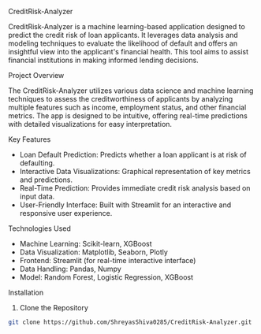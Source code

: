 CreditRisk-Analyzer

CreditRisk-Analyzer is a machine learning-based application designed to predict the credit risk of loan applicants. It leverages data analysis and modeling techniques to evaluate the likelihood of default and offers an insightful view into the applicant's financial health. This tool aims to assist financial institutions in making informed lending decisions.

Project Overview

The CreditRisk-Analyzer utilizes various data science and machine learning techniques to assess the creditworthiness of applicants by analyzing multiple features such as income, employment status, and other financial metrics. The app is designed to be intuitive, offering real-time predictions with detailed visualizations for easy interpretation.

Key Features

- Loan Default Prediction: Predicts whether a loan applicant is at risk of defaulting.
- Interactive Data Visualizations: Graphical representation of key metrics and predictions.
- Real-Time Prediction: Provides immediate credit risk analysis based on input data.
- User-Friendly Interface: Built with Streamlit for an interactive and responsive user experience.

Technologies Used

- Machine Learning: Scikit-learn, XGBoost
- Data Visualization: Matplotlib, Seaborn, Plotly
- Frontend: Streamlit (for real-time interactive interface)
- Data Handling: Pandas, Numpy
- Model: Random Forest, Logistic Regression, XGBoost

Installation

1. Clone the Repository
```bash
git clone https://github.com/ShreyasShiva0285/CreditRisk-Analyzer.git
